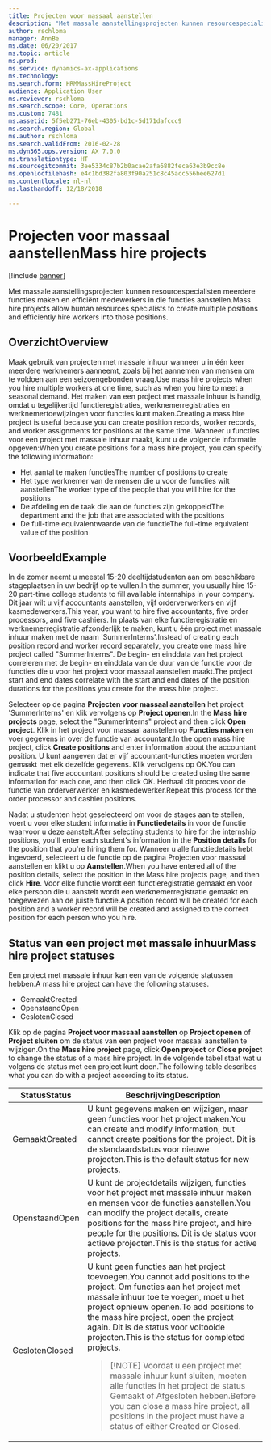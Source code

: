 ```yaml
---
title: Projecten voor massaal aanstellen
description: "Met massale aanstellingsprojecten kunnen resourcespecialisten meerdere functies maken en efficiënt medewerkers in die functies aanstellen."
author: rschloma
manager: AnnBe
ms.date: 06/20/2017
ms.topic: article
ms.prod: 
ms.service: dynamics-ax-applications
ms.technology: 
ms.search.form: HRMMassHireProject
audience: Application User
ms.reviewer: rschloma
ms.search.scope: Core, Operations
ms.custom: 7481
ms.assetid: 5f5eb271-76eb-4305-bd1c-5d171dafccc9
ms.search.region: Global
ms.author: rschloma
ms.search.validFrom: 2016-02-28
ms.dyn365.ops.version: AX 7.0.0
ms.translationtype: HT
ms.sourcegitcommit: 3ee5334c87b2b0acae2afa6882feca63e3b9cc8e
ms.openlocfilehash: e4c1bd382fa803f90a251c8c45acc556bee627d1
ms.contentlocale: nl-nl
ms.lasthandoff: 12/18/2018

---
```


# <a name="mass-hire-projects"></a><span data-ttu-id="4bce5-103">Projecten voor massaal aanstellen</span><span class="sxs-lookup"><span data-stu-id="4bce5-103">Mass hire projects</span></span>

[!include [banner](../includes/banner.md)]

<span data-ttu-id="4bce5-104">Met massale aanstellingsprojecten kunnen resourcespecialisten meerdere functies maken en efficiënt medewerkers in die functies aanstellen.</span><span class="sxs-lookup"><span data-stu-id="4bce5-104">Mass hire projects allow human resources specialists to create multiple positions and efficiently hire workers into those positions.</span></span>

## <a name="overview"></a><span data-ttu-id="4bce5-105">Overzicht</span><span class="sxs-lookup"><span data-stu-id="4bce5-105">Overview</span></span>

<span data-ttu-id="4bce5-106">Maak gebruik van projecten met massale inhuur wanneer u in één keer meerdere werknemers aanneemt, zoals bij het aannemen van mensen om te voldoen aan een seizoengebonden vraag.</span><span class="sxs-lookup"><span data-stu-id="4bce5-106">Use mass hire projects when you hire multiple workers at one time, such as when you hire to meet a seasonal demand.</span></span> <span data-ttu-id="4bce5-107">Het maken van een project met massale inhuur is handig, omdat u tegelijkertijd functieregistraties, werknemerregistraties en werknemertoewijzingen voor functies kunt maken.</span><span class="sxs-lookup"><span data-stu-id="4bce5-107">Creating a mass hire project is useful because you can create position records, worker records, and worker assignments for positions at the same time.</span></span> <span data-ttu-id="4bce5-108">Wanneer u functies voor een project met massale inhuur maakt, kunt u de volgende informatie opgeven:</span><span class="sxs-lookup"><span data-stu-id="4bce5-108">When you create positions for a mass hire project, you can specify the following information:</span></span>

- <span data-ttu-id="4bce5-109">Het aantal te maken functies</span><span class="sxs-lookup"><span data-stu-id="4bce5-109">The number of positions to create</span></span>
- <span data-ttu-id="4bce5-110">Het type werknemer van de mensen die u voor de functies wilt aanstellen</span><span class="sxs-lookup"><span data-stu-id="4bce5-110">The worker type of the people that you will hire for the positions</span></span>
- <span data-ttu-id="4bce5-111">De afdeling en de taak die aan de functies zijn gekoppeld</span><span class="sxs-lookup"><span data-stu-id="4bce5-111">The department and the job that are associated with the positions</span></span>
- <span data-ttu-id="4bce5-112">De full-time equivalentwaarde van de functie</span><span class="sxs-lookup"><span data-stu-id="4bce5-112">The full-time equivalent value of the position</span></span>

## <a name="example"></a><span data-ttu-id="4bce5-113">Voorbeeld</span><span class="sxs-lookup"><span data-stu-id="4bce5-113">Example</span></span>

<span data-ttu-id="4bce5-114">In de zomer neemt u meestal 15-20 deeltijdstudenten aan om beschikbare stageplaatsen in uw bedrijf op te vullen.</span><span class="sxs-lookup"><span data-stu-id="4bce5-114">In the summer, you usually hire 15-20 part-time college students to fill available internships in your company.</span></span> <span data-ttu-id="4bce5-115">Dit jaar wilt u vijf accountants aanstellen, vijf orderverwerkers en vijf kasmedewerkers.</span><span class="sxs-lookup"><span data-stu-id="4bce5-115">This year, you want to hire five accountants, five order processors, and five cashiers.</span></span> <span data-ttu-id="4bce5-116">In plaats van elke functieregistratie en werknemerregistratie afzonderlijk te maken, kunt u één project met massale inhuur maken met de naam 'SummerInterns'.</span><span class="sxs-lookup"><span data-stu-id="4bce5-116">Instead of creating each position record and worker record separately, you create one mass hire project called "SummerInterns".</span></span> <span data-ttu-id="4bce5-117">De begin- en einddata van het project correleren met de begin- en einddata van de duur van de functie voor de functies die u voor het project voor massaal aanstellen maakt.</span><span class="sxs-lookup"><span data-stu-id="4bce5-117">The project start and end dates correlate with the start and end dates of the position durations for the positions you create for the mass hire project.</span></span>

<span data-ttu-id="4bce5-118">Selecteer op de pagina **Projecten voor massaal aanstellen** het project 'SummerInterns' en klik vervolgens op **Project openen**.</span><span class="sxs-lookup"><span data-stu-id="4bce5-118">In the **Mass hire projects** page, select the "SummerInterns" project and then click **Open project**.</span></span> <span data-ttu-id="4bce5-119">Klik in het project voor massaal aanstellen op **Functies maken** en voer gegevens in over de functie van accountant.</span><span class="sxs-lookup"><span data-stu-id="4bce5-119">In the open mass hire project, click **Create positions** and enter information about the accountant position.</span></span> <span data-ttu-id="4bce5-120">U kunt aangeven dat er vijf accountant-functies moeten worden gemaakt met elk dezelfde gegevens. Klik vervolgens op OK.</span><span class="sxs-lookup"><span data-stu-id="4bce5-120">You can indicate that five accountant positions should be created using the same information for each one, and then click OK.</span></span> <span data-ttu-id="4bce5-121">Herhaal dit proces voor de functie van orderverwerker en kasmedewerker.</span><span class="sxs-lookup"><span data-stu-id="4bce5-121">Repeat this process for the order processor and cashier positions.</span></span>

<span data-ttu-id="4bce5-122">Nadat u studenten hebt geselecteerd om voor de stages aan te stellen, voert u voor elke student informatie in **Functiedetails** in voor de functie waarvoor u deze aanstelt.</span><span class="sxs-lookup"><span data-stu-id="4bce5-122">After selecting students to hire for the internship positions, you'll enter each student's information in the **Position details** for the position that you're hiring them for.</span></span> <span data-ttu-id="4bce5-123">Wanneer u alle functiedetails hebt ingevoerd, selecteert u de functie op de pagina Projecten voor massaal aanstellen en klikt u op **Aanstellen**.</span><span class="sxs-lookup"><span data-stu-id="4bce5-123">When you have entered all of the position details, select the position in the Mass hire projects page, and then click **Hire**.</span></span> <span data-ttu-id="4bce5-124">Voor elke functie wordt een functieregistratie gemaakt en voor elke persoon die u aanstelt wordt een werknemerregistratie gemaakt en toegewezen aan de juiste functie.</span><span class="sxs-lookup"><span data-stu-id="4bce5-124">A position record will be created for each position and a worker record will be created and assigned to the correct position for each person who you hire.</span></span>

## <a name="mass-hire-project-statuses"></a><span data-ttu-id="4bce5-125">Status van een project met massale inhuur</span><span class="sxs-lookup"><span data-stu-id="4bce5-125">Mass hire project statuses</span></span>

<span data-ttu-id="4bce5-126">Een project met massale inhuur kan een van de volgende statussen hebben.</span><span class="sxs-lookup"><span data-stu-id="4bce5-126">A mass hire project can have the following statuses.</span></span>

- <span data-ttu-id="4bce5-127">Gemaakt</span><span class="sxs-lookup"><span data-stu-id="4bce5-127">Created</span></span>
- <span data-ttu-id="4bce5-128">Openstaand</span><span class="sxs-lookup"><span data-stu-id="4bce5-128">Open</span></span>
- <span data-ttu-id="4bce5-129">Gesloten</span><span class="sxs-lookup"><span data-stu-id="4bce5-129">Closed</span></span>

<span data-ttu-id="4bce5-130">Klik op de pagina **Project voor massaal aanstellen** op **Project openen** of **Project sluiten** om de status van een project voor massaal aanstellen te wijzigen.</span><span class="sxs-lookup"><span data-stu-id="4bce5-130">On the **Mass hire project** page, click **Open project** or **Close project** to change the status of a mass hire project.</span></span> <span data-ttu-id="4bce5-131">In de volgende tabel staat wat u volgens de status met een project kunt doen.</span><span class="sxs-lookup"><span data-stu-id="4bce5-131">The following table describes what you can do with a project according to its status.</span></span>

<table>
<thead>
<tr>
<th><span data-ttu-id="4bce5-132">Status</span><span class="sxs-lookup"><span data-stu-id="4bce5-132">Status</span></span></th>
<th><span data-ttu-id="4bce5-133">Beschrijving</span><span class="sxs-lookup"><span data-stu-id="4bce5-133">Description</span></span></th>
</tr>
</thead>
<tbody>
<tr>
<td><span data-ttu-id="4bce5-134">Gemaakt</span><span class="sxs-lookup"><span data-stu-id="4bce5-134">Created</span></span></td>
<td><span data-ttu-id="4bce5-135">U kunt gegevens maken en wijzigen, maar geen functies voor het project maken.</span><span class="sxs-lookup"><span data-stu-id="4bce5-135">You can create and modify information, but cannot create positions for the project.</span></span> <span data-ttu-id="4bce5-136">Dit is de standaardstatus voor nieuwe projecten.</span><span class="sxs-lookup"><span data-stu-id="4bce5-136">This is the default status for new projects.</span></span></td>
</tr>
<tr>
<td><span data-ttu-id="4bce5-137">Openstaand</span><span class="sxs-lookup"><span data-stu-id="4bce5-137">Open</span></span></td>
<td><span data-ttu-id="4bce5-138">U kunt de projectdetails wijzigen, functies voor het project met massale inhuur maken en mensen voor de functies aanstellen.</span><span class="sxs-lookup"><span data-stu-id="4bce5-138">You can modify the project details, create positions for the mass hire project, and hire people for the positions.</span></span> <span data-ttu-id="4bce5-139">Dit is de status voor actieve projecten.</span><span class="sxs-lookup"><span data-stu-id="4bce5-139">This is the status for active projects.</span></span></td>
</tr>
<tr>
<td><span data-ttu-id="4bce5-140">Gesloten</span><span class="sxs-lookup"><span data-stu-id="4bce5-140">Closed</span></span></td>
<td><span data-ttu-id="4bce5-141">U kunt geen functies aan het project toevoegen.</span><span class="sxs-lookup"><span data-stu-id="4bce5-141">You cannot add positions to the project.</span></span> <span data-ttu-id="4bce5-142">Om functies aan het project met massale inhuur toe te voegen, moet u het project opnieuw openen.</span><span class="sxs-lookup"><span data-stu-id="4bce5-142">To add positions to the mass hire project, open the project again.</span></span> <span data-ttu-id="4bce5-143">Dit is de status voor voltooide projecten.</span><span class="sxs-lookup"><span data-stu-id="4bce5-143">This is the status for completed projects.</span></span>
<blockquote>[!NOTE] <span data-ttu-id="4bce5-144">Voordat u een project met massale inhuur kunt sluiten, moeten alle functies in het project de status Gemaakt of Afgesloten hebben.</span><span class="sxs-lookup"><span data-stu-id="4bce5-144">Before you can close a mass hire project, all positions in the project must have a status of either Created or Closed.</span></span></blockquote>
</td>
</tr>
</tbody>
</table>

